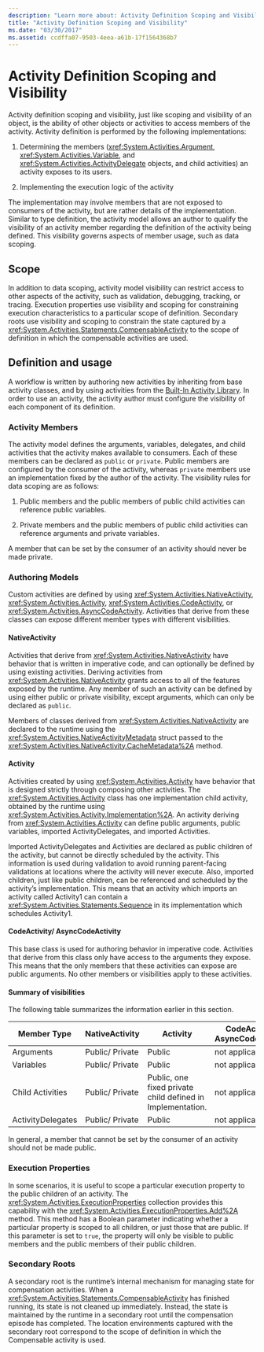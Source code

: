 ```yaml
---
description: "Learn more about: Activity Definition Scoping and Visibility"
title: "Activity Definition Scoping and Visibility"
ms.date: "03/30/2017"
ms.assetid: ccdffa07-9503-4eea-a61b-17f1564368b7
---
```

# Activity Definition Scoping and Visibility

Activity definition scoping and visibility, just like scoping and visibility of an object, is the ability of other objects or activities to access members of the activity. Activity definition is performed by the following implementations:  
  
1. Determining the members (<xref:System.Activities.Argument>, <xref:System.Activities.Variable>, and <xref:System.Activities.ActivityDelegate> objects, and child activities) an activity exposes to its users.  
  
2. Implementing the execution logic of the activity  
  
 The implementation may involve members that are not exposed to consumers of the activity, but are rather details of the implementation.  Similar to type definition, the activity model allows an author to qualify the visibility of an activity member regarding the definition of the activity being defined.  This visibility governs aspects of member usage, such as data scoping.  
  
## Scope  

 In addition to data scoping, activity model visibility can restrict access to other aspects of the activity, such as validation, debugging, tracking, or tracing. Execution properties use visibility and scoping for constraining execution characteristics to a particular scope of definition. Secondary roots use visibility and scoping to constrain the state captured by a <xref:System.Activities.Statements.CompensableActivity> to the scope of definition in which the compensable activities are used.  
  
## Definition and usage  

 A workflow is written by authoring new activities by inheriting from base activity classes, and by using activities from the [Built-In Activity Library](net-framework-4-5-built-in-activity-library.md). In order to use an activity, the activity author must configure the visibility of each component of its definition.  
  
### Activity Members  

 The activity model defines the arguments, variables, delegates, and child activities that the activity makes available to consumers. Each of these members can be declared as `public` or `private`. Public members are configured by the consumer of the activity, whereas `private` members use an implementation fixed by the author of the activity. The visibility rules for data scoping are as follows:  
  
1. Public members and the public members of public child activities can reference public variables.  
  
2. Private members and the public members of public child activities can reference arguments and private variables.  
  
 A member that can be set by the consumer of an activity should never be made private.  
  
### Authoring Models  

 Custom activities are defined by using <xref:System.Activities.NativeActivity>, <xref:System.Activities.Activity>, <xref:System.Activities.CodeActivity>, or <xref:System.Activities.AsyncCodeActivity>. Activities that derive from these classes can expose different member types with different visibilities.  
  
#### NativeActivity  

 Activities that derive from <xref:System.Activities.NativeActivity> have behavior that is written in imperative code, and can optionally be defined by using existing activities. Deriving activities from <xref:System.Activities.NativeActivity> grants access to all of the features exposed by the runtime. Any member of such an activity can be defined by using either public or private visibility, except arguments, which can only be declared as `public`.  
  
 Members of classes derived from <xref:System.Activities.NativeActivity> are declared to the runtime using the <xref:System.Activities.NativeActivityMetadata> struct passed to the <xref:System.Activities.NativeActivity.CacheMetadata%2A> method.  
  
#### Activity  

 Activities created by using <xref:System.Activities.Activity> have behavior that is designed strictly through composing other activities. The <xref:System.Activities.Activity> class has one implementation child activity, obtained by the runtime using <xref:System.Activities.Activity.Implementation%2A>. An activity deriving from <xref:System.Activities.Activity> can define public arguments, public variables, imported ActivityDelegates, and imported Activities.  
  
 Imported ActivityDelegates and Activities are declared as public children of the activity, but cannot be directly scheduled by the activity. This information is used during validation to avoid running parent-facing validations at locations where the activity will never execute. Also, imported children, just like public children, can be referenced and scheduled by the activity’s implementation. This means that an activity which imports an activity called Activity1 can contain a <xref:System.Activities.Statements.Sequence> in its implementation which schedules Activity1.  
  
#### CodeActivity/ AsyncCodeActivity  

 This base class is used for authoring behavior in imperative code. Activities that derive from this class only have access to the arguments they expose. This means that the only members that these activities can expose are public arguments. No other members or visibilities apply to these activities.  
  
#### Summary of visibilities  

 The following table summarizes the information earlier in this section.  
  
|Member Type|NativeActivity|Activity|CodeActivity/ AsyncCodeActivity|  
|-----------------|--------------------|--------------|--------------------------------------|  
|Arguments|Public/ Private|Public|not applicable|  
|Variables|Public/ Private|Public|not applicable|  
|Child Activities|Public/ Private|Public, one fixed private child defined in Implementation.|not applicable|  
|ActivityDelegates|Public/ Private|Public|not applicable|  
  
 In general, a member that cannot be set by the consumer of an activity should not be made public.  
  
### Execution Properties  

 In some scenarios, it is useful to scope a particular execution property to the public children of an activity. The <xref:System.Activities.ExecutionProperties> collection provides this capability with the <xref:System.Activities.ExecutionProperties.Add%2A> method. This method has a Boolean parameter indicating whether a particular property is scoped to all children, or just those that are public. If this parameter is set to `true`, the property will only be visible to public members and the public members of their public children.  
  
### Secondary Roots  

 A secondary root is the runtime’s internal mechanism for managing state for compensation activities. When a <xref:System.Activities.Statements.CompensableActivity> has finished running, its state is not cleaned up immediately. Instead, the state is maintained by the runtime in a secondary root until the compensation episode has completed. The location environments captured with the secondary root correspond to the scope of definition in which the Compensable activity is used.
